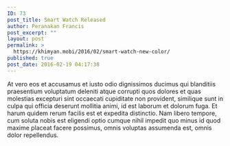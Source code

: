 ```yaml
---
ID: 73
post_title: Smart Watch Released
author: Peranakan Francis
post_excerpt: ""
layout: post
permalink: >
  https://khimyan.mobi/2016/02/smart-watch-new-color/
published: true
post_date: 2016-02-19 04:17:38
---
```

At vero eos et accusamus et iusto odio dignissimos ducimus qui blanditiis praesentium voluptatum deleniti atque corrupti quos dolores et quas molestias excepturi sint occaecati cupiditate non provident, similique sunt in culpa qui officia deserunt mollitia animi, id est laborum et dolorum fuga. Et harum quidem rerum facilis est et expedita distinctio. Nam libero tempore, cum soluta nobis est eligendi optio cumque nihil impedit quo minus id quod maxime placeat facere possimus, omnis voluptas assumenda est, omnis dolor repellendus.